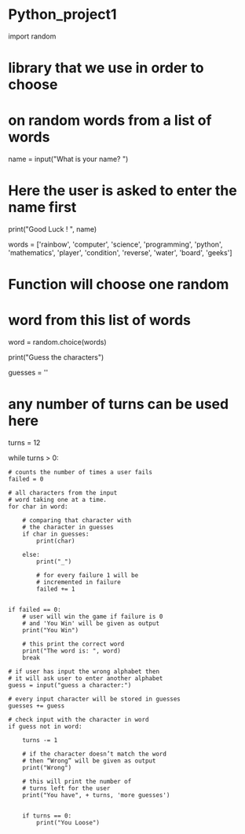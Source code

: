 # Python_project1
import random 
# library that we use in order to choose 
# on random words from a list of words 

name = input("What is your name? ") 
# Here the user is asked to enter the name first 

print("Good Luck ! ", name) 

words = ['rainbow', 'computer', 'science', 'programming', 
		'python', 'mathematics', 'player', 'condition', 
		'reverse', 'water', 'board', 'geeks'] 

# Function will choose one random 
# word from this list of words 
word = random.choice(words) 


print("Guess the characters") 

guesses = '' 

# any number of turns can be used here 
turns = 12


while turns > 0: 
	
	# counts the number of times a user fails 
	failed = 0
	
	# all characters from the input 
	# word taking one at a time. 
	for char in word: 
		
		# comparing that character with 
		# the character in guesses 
		if char in guesses: 
			print(char) 
			
		else: 
			print("_") 
			
			# for every failure 1 will be 
			# incremented in failure 
			failed += 1
			

	if failed == 0: 
		# user will win the game if failure is 0 
		# and 'You Win' will be given as output 
		print("You Win") 
		
		# this print the correct word 
		print("The word is: ", word) 
		break
	
	# if user has input the wrong alphabet then 
	# it will ask user to enter another alphabet 
	guess = input("guess a character:") 
	
	# every input character will be stored in guesses 
	guesses += guess 
	
	# check input with the character in word 
	if guess not in word: 
		
		turns -= 1
		
		# if the character doesn’t match the word 
		# then “Wrong” will be given as output 
		print("Wrong") 
		
		# this will print the number of 
		# turns left for the user 
		print("You have", + turns, 'more guesses') 
		
		
		if turns == 0: 
			print("You Loose") 
